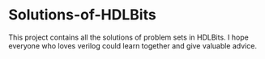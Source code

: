 # Solutions-of-HDLBits
This project contains all the solutions of  problem sets  in HDLBits. I hope everyone who loves verilog could learn together and give valuable advice.
